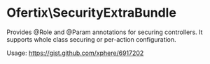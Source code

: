 Ofertix\SecurityExtraBundle
===========================

Provides @Role and @Param annotations for securing controllers.
It supports whole class securing or per-action configuration.

Usage: https://gist.github.com/xphere/6917202
